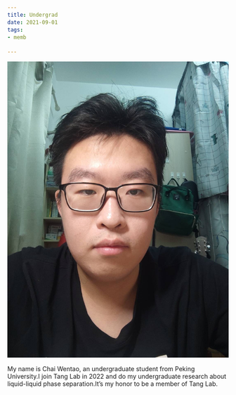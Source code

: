 ```yaml
---
title: Undergrad
date: 2021-09-01
tags:
- memb

---
```



![柴文涛](https://raw.githubusercontent.com/DF-Master/tanglabpicbed/main/2023/chaiwt.jpg)

My name is Chai Wentao, an undergraduate student from Peking University.I join Tang Lab in 2022 and do my undergraduate research about liquid-liquid phase separation.It’s my honor to be a member of Tang Lab.
